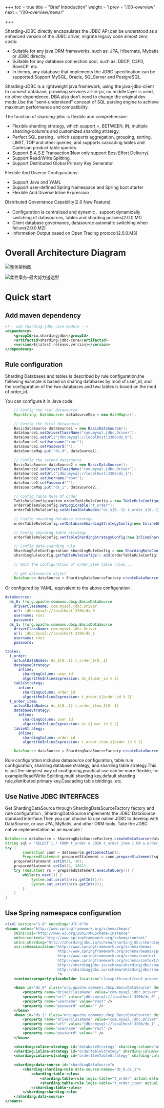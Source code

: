 +++
toc = true
title = "Brief Introduction"
weight = 1
prev = "/00-overview"
next = "/00-overview/news/"

+++

Sharding-JDBC directly encapsulates the JDBC API,can be understood as a enhanced version of the JDBC driver, migrate legacy code almost zero costs:

* Suitable for any java ORM frameworks, such as: JPA, Hibernate, Mybatis or JDBC directly.
* Suitable for any database connection pool, such as: DBCP, C3P0, BoneCP, etc.
* In theory, any database that implements the JDBC specification can be supported.Support MySQL, Oracle, SQLServer and PostgreSQL.

Sharding-JDBC is a lightweight java framework, using the java-jdbc-client to connect database, providing services all-in-jar, no middle layer is used, no other dependence, DBA also don’t need to change the original dev mode.Use the "semi-understand" concept of SQL parsing engine to achieve maximum performance and compatibility.

The function of sharding-jdbc is flexible and comprehensive:

* Flexible sharding strategy, which support =, BETWEEN, IN, multiple sharding-columns and customized sharding strategy.
* Perfect SQL parsing，which supports aggregation, grouping, sorting, LIMIT, TOP and other queries, and supports cascading tables and Cartesian product table queries.
* Support B.A.S.E Transaction(Now only support Best Effort Delivery).
* Support Read/Write Splitting.
* Support Distributed Global Primary Key Generator.

Flexible And Diverse Configurations:   

* Support Java and YAML
* Support user-defined Spring Namespace and Spring boot starter
* Flexible And Diverse Inline Expression

Distributed Governance Capability(2.0 New Feature)

* Configuration is centralized and dynamic，support dynamically switching of datasources, tables and sharding policies(2.0.0.M1)
* Client database governance, datasource automatic switching when failure(2.0.0.M2)
* Information Output based on Open Tracing protocol(2.0.0.M3)

# Overall Architecture Diagram

![整体架构图](http://ovfotjrsi.bkt.clouddn.com/docs/img/architecture_en_v3.png)

![柔性事务-最大努力送达型](http://ovfotjrsi.bkt.clouddn.com/docs/img/architecture-soft-transaction-bed.png)

# Quick start

## Add maven dependency

```xml
<!-- add sharding-jdbc core module -->
<dependency>
    <groupId>io.shardingjdbc</groupId>
    <artifactId>sharding-jdbc-core</artifactId>
    <version>${latest.release.version}</version>
</dependency>
```

## Rule configuration
Sharding Databases and tables is described by rule configuration,the following example is based on sharing databases by mod of user_id, and the configuration of the two databases and two tables is based on the mod of order_id.

You can configure it in Java code:

```java
    // Config the real datasource
    Map<String, DataSource> dataSourceMap = new HashMap<>();
    
    // Config the first datasource
    BasicDataSource dataSource1 = new BasicDataSource();
    dataSource1.setDriverClassName("com.mysql.jdbc.Driver");
    dataSource1.setUrl("jdbc:mysql://localhost:3306/ds_0");
    dataSource1.setUsername("root");
    dataSource1.setPassword("");
    dataSourceMap.put("ds_0", dataSource1);
    
    // Config the second datasource
    BasicDataSource dataSource2 = new BasicDataSource();
    dataSource2.setDriverClassName("com.mysql.jdbc.Driver");
    dataSource2.setUrl("jdbc:mysql://localhost:3306/ds_1");
    dataSource2.setUsername("root");
    dataSource2.setPassword("");
    dataSourceMap.put("ds_1", dataSource2);
    
    // Config Table Rule Of Order
    TableRuleConfiguration orderTableRuleConfig = new TableRuleConfiguration();
    orderTableRuleConfig.setLogicTable("t_order");
    orderTableRuleConfig.setActualDataNodes("ds_${0..1}.t_order_${0..1}");
    
    // Config sharding database strategy
    orderTableRuleConfig.setDatabaseShardingStrategyConfig(new InlineShardingStrategyConfiguration("user_id", "ds_${user_id % 2}"));
    
    // Config sharding table strategy
    orderTableRuleConfig.setTableShardingStrategyConfig(new InlineShardingStrategyConfiguration("order_id", "t_order_${order_id % 2}"));
    
    // Config data-swarding rule
    ShardingRuleConfiguration shardingRuleConfig = new ShardingRuleConfiguration();
    shardingRuleConfig.getTableRuleConfigs().add(orderTableRuleConfig);
    
    // Omit the configuration of order_item table rules...
    
    // get datasource object
    DataSource dataSource = ShardingDataSourceFactory.createDataSource(dataSourceMap, shardingRuleConfig, new ConcurrentHashMap(), new Properties());
```

Or configured by YAML, equivalent to the above configuration：

```yaml
dataSources:
  ds_0: !!org.apache.commons.dbcp.BasicDataSource
    driverClassName: com.mysql.jdbc.Driver
    url: jdbc:mysql://localhost:3306/ds_0
    username: root
    password: 
  ds_1: !!org.apache.commons.dbcp.BasicDataSource
    driverClassName: com.mysql.jdbc.Driver
    url: jdbc:mysql://localhost:3306/ds_1
    username: root
    password: 

tables:
  t_order: 
    actualDataNodes: ds_${0..1}.t_order_${0..1}
    databaseStrategy: 
      inline:
        shardingColumn: user_id
        algorithmInlineExpression: ds_${user_id % 2}
    tableStrategy: 
      inline:
        shardingColumn: order_id
        algorithmInlineExpression: t_order_${order_id % 2}
  t_order_item: 
    actualDataNodes: ds_${0..1}.t_order_item_${0..1}
    databaseStrategy: 
      inline:
        shardingColumn: user_id
        algorithmInlineExpression: ds_${user_id % 2}
    tableStrategy: 
      inline:
        shardingColumn: order_id
        algorithmInlineExpression: t_order_item_${order_id % 2}
```

```java
    DataSource dataSource = ShardingDataSourceFactory.createDataSource(yamlFile);
```

Rule configuration includes datasource configuration, table rule configuration, sharding database strategy, and sharding table strategy.This is just the simplest way of configuring,practical use can be more flexible, for example:Read/Write Splitting,multi sharding key,default sharding rule,distributed primary key,Cascading table bindings, etc.

## Use Native JDBC INTERFACES
Get ShardingDataSource through ShardingDataSourceFactory factory and rule configuration , ShardingDataSource implements the JDBC DataSource standard interface.Then you can choose to use native JDBC to develop with DataSource, or use JPA, MyBatis, and other ORM tools.
Take the JDBC native implementation as an example：

```java
DataSource dataSource = ShardingDataSourceFactory.createDataSource(dataSourceMap, shardingRuleConfig);
String sql = "SELECT i.* FROM t_order o JOIN t_order_item i ON o.order_id=i.order_id WHERE o.user_id=? AND o.order_id=?";
try (
        Connection conn = dataSource.getConnection();
        PreparedStatement preparedStatement = conn.prepareStatement(sql)) {
    preparedStatement.setInt(1, 10);
    preparedStatement.setInt(2, 1001);
    try (ResultSet rs = preparedStatement.executeQuery()) {
        while(rs.next()) {
            System.out.println(rs.getInt(1));
            System.out.println(rs.getInt(2));
        }
    }
}
```

## Use Spring namespace configuration

```xml
<?xml version="1.0" encoding="UTF-8"?>
<beans xmlns="http://www.springframework.org/schema/beans"
    xmlns:xsi="http://www.w3.org/2001/XMLSchema-instance" 
    xmlns:context="http://www.springframework.org/schema/context"
    xmlns:sharding="http://shardingjdbc.io/schema/shardingjdbc/sharding" 
    xsi:schemaLocation="http://www.springframework.org/schema/beans 
                        http://www.springframework.org/schema/beans/spring-beans.xsd
                        http://www.springframework.org/schema/context 
                        http://www.springframework.org/schema/context/spring-context.xsd 
                        http://shardingjdbc.io/schema/shardingjdbc/sharding 
                        http://shardingjdbc.io/schema/shardingjdbc/sharding/sharding.xsd 
                        ">
    <context:property-placeholder location="classpath:conf/conf.properties" ignore-unresolvable="true" />
    
    <bean id="ds_0" class="org.apache.commons.dbcp.BasicDataSource" destroy-method="close">
        <property name="driverClassName" value="com.mysql.jdbc.Driver" />
        <property name="url" value="jdbc:mysql://localhost:3306/ds_0" />
        <property name="username" value="root" />
        <property name="password" value="" />
    </bean>
    <bean id="ds_1" class="org.apache.commons.dbcp.BasicDataSource" destroy-method="close">
        <property name="driverClassName" value="com.mysql.jdbc.Driver" />
        <property name="url" value="jdbc:mysql://localhost:3306/ds_1" />
        <property name="username" value="root" />
        <property name="password" value="" />
    </bean>
    
    <sharding:inline-strategy id="databaseStrategy" sharding-column="user_id" algorithm-expression="ds_${user_id % 2}" />
    <sharding:inline-strategy id="orderTableStrategy" sharding-column="order_id" algorithm-expression="t_order_${order_id % 2}" />
    <sharding:inline-strategy id="orderItemTableStrategy" sharding-column="order_id" algorithm-expression="t_order_item_${order_id % 2}" />
    
    <sharding:data-source id="shardingDataSource">
        <sharding:sharding-rule data-source-names="ds_0,ds_1">
            <sharding:table-rules>
                <sharding:table-rule logic-table="t_order" actual-data-nodes="ds_${0..1}.t_order_${0..1}" database-strategy-ref="databaseStrategy" table-strategy-ref="orderTableStrategy" />
                <sharding:table-rule logic-table="t_order_item" actual-data-nodes="ds_${0..1}.t_order_item_${0..1}" database-strategy-ref="databaseStrategy" table-strategy-ref="orderItemTableStrategy" />
            </sharding:table-rules>
        </sharding:sharding-rule>
    </sharding:data-source>
</beans>
```
